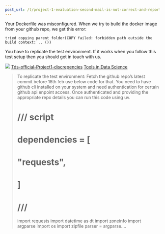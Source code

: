 ```yaml
---
post_url: /t/project-1-evaluation-second-mail-is-not-correct-and-reports-files-missing-while-they-are-present/171477/9
---
```

Your Dockerfile was misconfigured. When we try to build the docker image from your github repo, we get this error:

`tried copying parent folder(COPY failed: forbidden path outside the build context: .. ())`

You have to replicate the test environment. If it works when you follow this test setup then you should get in touch with us.

![](https://dub1.discourse-cdn.com/flex013/user_avatar/discourse.onlinedegree.iitm.ac.in/carlton/48/56317_2.png)
[Tds-official-Project1-discrepencies](https://discourse.onlinedegree.iitm.ac.in/t/tds-official-project1-discrepencies/171141/316) [Tools in Data Science](/c/courses/tds-kb/34)

> To replicate the test environment:
> Fetch the github repo’s latest commit before 18th feb use below code for that. You need to have github cli installed on your system and need authentication for certain github api enpoint access. Once authenticated and providing the appropriate repo details you can run this code using uv.
> # /// script
> # dependencies = [
> # "requests",
> # ]
> # ///
> import requests
> import datetime as dt
> import zoneinfo
> import argparse
> import os
> import zipfile
> parser = argparse.…